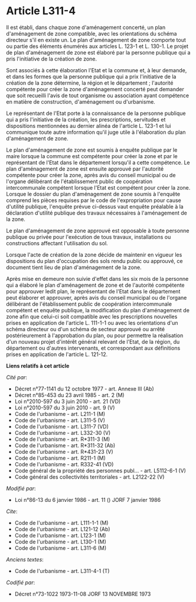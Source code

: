 # Article L311-4

Il est établi, dans chaque zone d'aménagement concerté, un plan d'aménagement de zone compatible, avec les orientations du
schéma directeur s'il en existe un. Le plan d'aménagement de zone comporte tout ou partie des éléments énumérés aux articles
L. 123-1 et L. 130-1. Le projet de plan d'aménagement de zone est élaboré par la personne publique qui a pris l'initiative de
la création de zone.

Sont associés à cette élaboration l'Etat et la commune et, à leur demande, et dans les formes que la personne publique qui a
prix l'initiative de la création de la zone détermine, la région et le département ; l'autorité compétente pour créer la zone
d'aménagement concerté peut demander que soit recueilli l'avis de tout organisme ou association ayant compétence en matière
de construction, d'aménagement ou d'urbanisme.

Le représentant de l'Etat porte à la connaissance de la personne publique qui a pris l'initiative de la création, les
prescriptions, servitudes et dispositions mentionnées au dernier alinéa de l'article L. 123-1 et lui communique toute autre
information qu'il juge utile à l'élaboration du plan d'aménagement de zone.

Le plan d'aménagement de zone est soumis à enquête publique par le maire lorsque la commune est compétente pour créer la zone
et par le représentant de l'Etat dans le département lorsqu'il a cette compétence. Le plan d'aménagement de zone est ensuite
approuvé par l'autorité compétente pour créer la zone, après avis du conseil municipal ou de l'organe délibérant de
l'établissement public de coopération intercommunale compétent lorsque l'Etat est compétent pour créer la zone. Lorsque le
dossier du plan d'aménagement de zone soumis à l'enquête comprend les pièces requises par le code de l'expropriation pour
cause d'utilité publique, l'enquête prévue ci-dessus vaut enquête préalable à la déclaration d'utilité publique des travaux
nécessaires à l'aménagement de la zone.

Le plan d'aménagement de zone approuvé est opposable à toute personne publique ou privée pour l'exécution de tous travaux,
installations ou constructions affectant l'utilisation du sol.

Lorsque l'acte de création de la zone décide de maintenir en vigueur les dispositions du plan d'occupation des sols rendu
public ou approuvé, ce document tient lieu de plan d'aménagement de la zone.

Après mise en demeure non suivie d'effet dans les six mois de la personne qui a élaboré le plan d'aménagement de zone et de
l'autorité compétente pour approuver ledit plan, le représentant de l'Etat dans le département peut élaborer et approuver,
après avis du conseil municipal ou de l'organe délibérant de l'établissement public de coopération intercommunale compétent
et enquête publique, la modification du plan d'aménagement de zone afin que celui-ci soit compatible avec les prescriptions
nouvelles prises en application de l'article L. 111-1-1 ou avec les orientations d'un schéma directeur ou d'un schéma de
secteur approuvé ou arrêté postérieurement à l'approbation du plan, ou pour permettre la réalisation d'un nouveau projet
d'intérêt général relevant de l'Etat, de la région, du département ou d'autres intervenants, et correspondant aux définitions
prises en application de l'article L. 121-12.

**Liens relatifs à cet article**

_Cité par_:

  - Décret n°77-1141 du 12 octobre 1977 - art. Annexe III (Ab)
  - Décret n°85-453 du 23 avril 1985 - art. 2 (M)
  - Loi n°2010-597 du 3 juin 2010 - art. 21 (VD)
  - Loi n°2010-597 du 3 juin 2010 - art. 9 (V)
  - Code de l'urbanisme - art. L211-1 (M)
  - Code de l'urbanisme - art. L311-5 (V)
  - Code de l'urbanisme - art. L311-7 (VD)
  - Code de l'urbanisme - art. L332-30 (V)
  - Code de l'urbanisme - art. R*311-3 (M)
  - Code de l'urbanisme - art. R*311-32 (Ab)
  - Code de l'urbanisme - art. R*431-23 (V)
  - Code de l'urbanisme - art. R211-1 (M)
  - Code de l'urbanisme - art. R332-41 (VD)
  - Code général de la propriété des personnes publ... - art. L5112-6-1 (V)
  - Code général des collectivités territoriales - art. L2122-22 (V)

_Modifié par_:

  - Loi n°86-13 du 6 janvier 1986 - art. 11 () JORF 7 janvier 1986

_Cite_:

  - Code de l'urbanisme - art. L111-1-1 (M)
  - Code de l'urbanisme - art. L121-12 (Ab)
  - Code de l'urbanisme - art. L123-1 (M)
  - Code de l'urbanisme - art. L130-1 (M)
  - Code de l'urbanisme - art. L311-6 (M)

_Anciens textes_:

  - Code de l'urbanisme - art. L311-4-1 (T)

_Codifié par_:

  - Décret n°73-1022 1973-11-08 JORF 13 NOVEMBRE 1973
